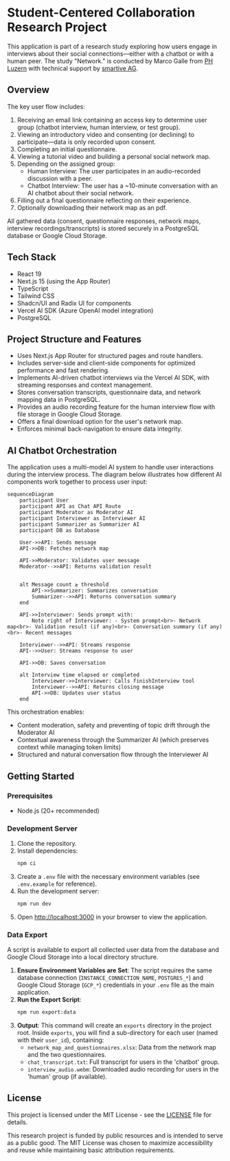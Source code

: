 # Student-Centered Collaboration Research Project

This application is part of a research study exploring how users engage in interviews about their social connections—either with a chatbot or with a human peer. The study "Network." is conducted by Marco Galle from [PH Luzern](https://www.phlu.ch/) with technical support by [smartive AG](https://www.smartive.ch/).

## Overview

The key user flow includes:

1. Receiving an email link containing an access key to determine user group (chatbot interview, human interview, or test group).
2. Viewing an introductory video and consenting (or declining) to participate—data is only recorded upon consent.
3. Completing an initial questionnaire.
4. Viewing a tutorial video and building a personal social network map.
5. Depending on the assigned group:
   - Human Interview: The user participates in an audio-recorded discussion with a peer.
   - Chatbot Interview: The user has a ~10-minute conversation with an AI chatbot about their social network.
6. Filling out a final questionnaire reflecting on their experience.
7. Optionally downloading their network map as an pdf.

All gathered data (consent, questionnaire responses, network maps, interview recordings/transcripts) is stored securely in a PostgreSQL database or Google Cloud Storage.

## Tech Stack

- React 19
- Next.js 15 (using the App Router)
- TypeScript
- Tailwind CSS
- Shadcn/UI and Radix UI for components
- Vercel AI SDK (Azure OpenAI model integration)
- PostgreSQL

## Project Structure and Features

- Uses Next.js App Router for structured pages and route handlers.
- Includes server-side and client-side components for optimized performance and fast rendering.
- Implements AI-driven chatbot interviews via the Vercel AI SDK, with streaming responses and context management.
- Stores conversation transcripts, questionnaire data, and network mapping data in PostgreSQL.
- Provides an audio recording feature for the human interview flow with file storage in Google Cloud Storage.
- Offers a final download option for the user's network map.
- Enforces minimal back-navigation to ensure data integrity.

## AI Chatbot Orchestration

The application uses a multi-model AI system to handle user interactions during the interview process. The diagram below illustrates how different AI components work together to process user input:

```mermaid
sequenceDiagram
    participant User
    participant API as Chat API Route
    participant Moderator as Moderator AI
    participant Interviewer as Interviewer AI
    participant Summarizer as Summarizer AI
    participant DB as Database

    User->>API: Sends message
    API->>DB: Fetches network map

    API->>Moderator: Validates user message
    Moderator-->>API: Returns validation result


    alt Message count ≥ threshold
        API->>Summarizer: Summarizes conversation
        Summarizer-->>API: Returns conversation summary
    end

    API->>Interviewer: Sends prompt with:
        Note right of Interviewer: - System prompt<br>- Network map<br>- Validation result (if any)<br>- Conversation summary (if any)<br>- Recent messages

    Interviewer-->>API: Streams response
    API-->>User: Streams response to user

    API->>DB: Saves conversation

    alt Interview time elapsed or completed
        Interviewer->>Interviewer: Calls finishInterview tool
        Interviewer-->>API: Returns closing message
        API->>DB: Updates user status
    end
```

This orchestration enables:

- Content moderation, safety and preventing of topic drift through the Moderator AI
- Contextual awareness through the Summarizer AI (which preserves context while managing token limits)
- Structured and natural conversation flow through the Interviewer AI

## Getting Started

### Prerequisites

- Node.js (20+ recommended)

### Development Server

1. Clone the repository.
2. Install dependencies:
   ```bash
   npm ci
   ```
3. Create a `.env` file with the necessary environment variables (see `.env.example` for reference).
4. Run the development server:
   ```bash
   npm run dev
   ```
5. Open [http://localhost:3000](http://localhost:3000) in your browser to view the application.

### Data Export

A script is available to export all collected user data from the database and Google Cloud Storage into a local directory structure.

1.  **Ensure Environment Variables are Set**: The script requires the same database connection (`INSTANCE_CONNECTION_NAME`, `POSTGRES_*`) and Google Cloud Storage (`GCP_*`) credentials in your `.env` file as the main application.
2.  **Run the Export Script**:
    ```bash
    npm run export:data
    ```
3.  **Output**: This command will create an `exports` directory in the project root. Inside `exports`, you will find a sub-directory for each user (named with their `user_id`), containing:
    - `network_map_and_questionnaires.xlsx`: Data from the network map and the two questionnaires.
    - `chat_transcript.txt`: Full transcript for users in the 'chatbot' group.
    - `interview_audio.webm`: Downloaded audio recording for users in the 'human' group (if available).

## License

This project is licensed under the MIT License - see the [LICENSE](./LICENSE) file for details.

This research project is funded by public resources and is intended to serve as a public good. The MIT License was chosen to maximize accessibility and reuse while maintaining basic attribution requirements.
